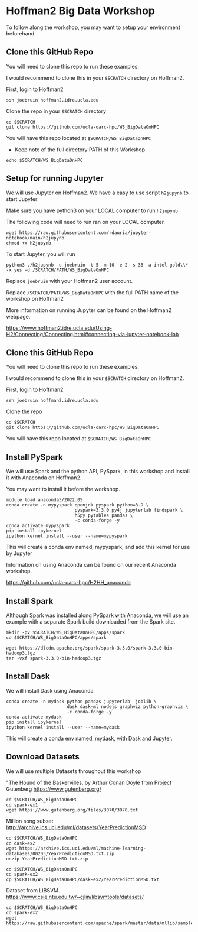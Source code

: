 # Hoffman2 Big Data Workshop

To follow along the workshop, you may want to setup your environment beforehand. 

## Clone this GitHub Repo

You will need to clone this repo to run these examples.

I would recommend to clone this in your `$SCRATCH` directory on Hoffman2.

First, login to Hoffman2

```{.bash}
ssh joebruin hoffman2.idre.ucla.edu 
```

Clone the repo in your `$SCRATCH` directory

```{.bash}
cd $SCRATCH
git clone https://github.com/ucla-oarc-hpc/WS_BigDataOnHPC
```

You will have this repo located at `$SCRATCH/WS_BigDataOnHPC`

- Keep note of the full directory PATH of this Workshop

```{.bash}
echo $SCRATCH/WS_BigDataOnHPC
```

## Setup for running Jupyter

We will use Jupyter on Hoffman2. We have a easy to use script `h2jupynb` to start Jupyter

Make sure you have python3 on your LOCAL computer to run `h2jupynb`

The following code will need to run ran on your LOCAL computer.

```{.bash}
wget https://raw.githubusercontent.com/rdauria/jupyter-notebook/main/h2jupynb
chmod +x h2jupynb
```

To start Jupyter, you will run

```{.bash}
python3 ./h2jupynb -u joebruin -t 5 -m 10 -e 2 -s 36 -a intel-gold\\* -x yes -d /SCRATCH/PATH/WS_BigDataOnHPC
```

Replace `joebruin` with your Hoffman2 user account.

Replace `/SCRATCH/PATH/WS_BigDataOnHPC` with the full PATH name of the workshop on Hoffman2

More information on running Jupyter can be found on the Hoffman2 webpage.

<https://www.hoffman2.idre.ucla.edu/Using-H2/Connecting/Connecting.html#connecting-via-jupyter-notebook-lab>

## Clone this GitHub Repo

You will need to clone this repo to run these examples.

I would recommend to clone this in your `$SCRATCH` directory on Hoffman2.

First, login to Hoffman2

```{.bash}
ssh joebruin hoffman2.idre.ucla.edu 
```

Clone the repo

```{.bash}
cd $SCRATCH
git clone https://github.com/ucla-oarc-hpc/WS_BigDataOnHPC
```

You will have this repo located at `$SCRATCH/WS_BigDataOnHPC`


## Install PySpark

We will use Spark and the python API, PySpark, in this workshop and install it with Anaconda on Hoffman2. 

You may want to install it before the workshop.

```{.bash}
module load anaconda3/2022.05
conda create -n mypyspark openjdk pyspark python=3.9 \
                          pyspark=3.3.0 py4j jupyterlab findspark \
                          h5py pytables pandas \
                          -c conda-forge -y
conda activate mypyspark
pip install ipykernel
ipython kernel install --user --name=mypyspark
```

This will create a conda env named, mypyspark, and add this kernel for use by Jupyter

Information on using Anaconda can be found on our recent Anaconda workshop.

<https://github.com/ucla-oarc-hpc/H2HH_anaconda>

## Install Spark

Although Spark was installed along PySpark with Anaconda, we will use an example with a separate Spark build downloaded from the Spark site.

```{.bash}
mkdir -pv $SCRATCH/WS_BigDataOnHPC/apps/spark
cd $SCRATCH/WS_BigDataOnHPC/apps/spark

wget https://dlcdn.apache.org/spark/spark-3.3.0/spark-3.3.0-bin-hadoop3.tgz
tar -vxf spark-3.3.0-bin-hadoop3.tgz
```

## Install Dask

We will install Dask using Anaconda

```{.bash}
conda create -n mydask python pandas jupyterlab  joblib \
                       dask dask-ml nodejs graphviz python-graphviz \
                       -c conda-forge -y
conda activate mydask
pip install ipykernel
ipython kernel install --user --name=mydask
```

This will create a conda env named, mydask, with Dask and Jupyter.


## Download Datasets

We will use multiple Datasets throughout this workshop

"The Hound of the Baskervilles, by Arthur Conan Doyle from Project Gutenberg <https://www.gutenberg.org/>

```{.bash}
cd $SCRATCH/WS_BigDataOnHPC
cd spark-ex1
wget https://www.gutenberg.org/files/3070/3070.txt
```

Million song subset <http://archive.ics.uci.edu/ml/datasets/YearPredictionMSD>

```{.bash}
cd $SCRATCH/WS_BigDataOnHPC
cd dask-ex2
wget https://archive.ics.uci.edu/ml/machine-learning-databases/00203/YearPredictionMSD.txt.zip
unzip YearPredictionMSD.txt.zip

cd $SCRATCH/WS_BigDataOnHPC
cd spark-ex2
cp $SCRATCH/WS_BigDataOnHPC/dask-ex2/YearPredictionMSD.txt
```


Dataset from LIBSVM. <https://www.csie.ntu.edu.tw/~cjlin/libsvmtools/datasets/>

```{.bash}
cd $SCRATCH/WS_BigDataOnHPC
cd spark-ex2
wget https://raw.githubusercontent.com/apache/spark/master/data/mllib/sample_libsvm_data.txt
``` 
